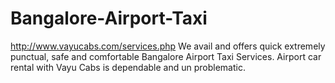 Bangalore-Airport-Taxi
======================

http://www.vayucabs.com/services.php We avail and offers quick extremely punctual, safe and comfortable Bangalore Airport Taxi Services. Airport car rental with Vayu Cabs is dependable and un problematic. 

